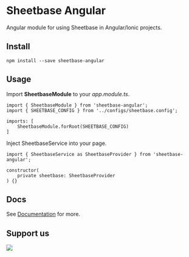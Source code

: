 # Sheetbase Angular

Angular module for using Sheetbase in Angular/Ionic projects.

## Install

``npm install --save sheetbase-angular``

## Usage

Import __SheetbaseModule__ to your _app.module.ts_.
	
    import { SheetbaseModule } from 'sheetbase-angular';
	import { SHEETBASE_CONFIG } from '../configs/sheetbase.config';

	imports: [
		SheetbaseModule.forRoot(SHEETBASE_CONFIG)
    ]
    
Inject SheetbaseService into your page.

	import { SheetbaseService as SheetbaseProvider } from 'sheetbase-angular';
    
    constructor(
    	private sheetbase: SheetbaseProvider
    ) {}

## Docs

See [Documentation](https://sheetbase.net/docs) for more.

## Support us
[<img src="https://cloakandmeeple.files.wordpress.com/2017/06/become_a_patron_button3x.png?w=200">](https://www.patreon.com/lamnhan)